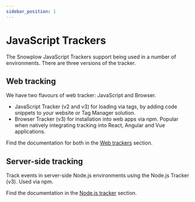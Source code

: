 ```yaml
---
sidebar_position: 1
---
```


# JavaScript Trackers
The Snowplow JavaScript Trackers support being used in a number of environments. There are three versions of the tracker.

## Web tracking
We have two flavours of web tracker: JavaScript and Browser.

- JavaScript Tracker (v2 and v3) for loading via tags, by adding code snippets to your website or Tag Manager solution.
- Browser Tracker (v3) for installation into web apps via npm. Popular when natively integrating tracking into React, Angular and Vue applications.

Find the documentation for both in the [Web trackers](https://docs.snowplow.io/docs/collecting-data/collecting-from-own-applications/javascript-trackers/web-tracker/) section.


## Server-side tracking
Track events in server-side Node.js environments using the Node.js Tracker (v3). Used via npm.

Find the documentation in the [Node.js tracker](https://docs.snowplow.io/docs/collecting-data/collecting-from-own-applications/javascript-trackers/node-js-tracker/index.md) section.


